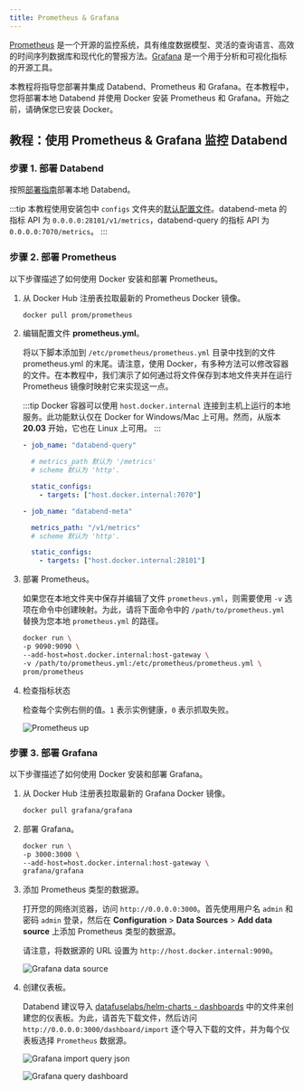 ```yaml
---
title: Prometheus & Grafana
---
```


[Prometheus](https://prometheus.io/) 是一个开源的监控系统，具有维度数据模型、灵活的查询语言、高效的时间序列数据库和现代化的警报方法。[Grafana](https://grafana.com/grafana) 是一个用于分析和可视化指标的开源工具。

本教程将指导您部署并集成 Databend、Prometheus 和 Grafana。在本教程中，您将部署本地 Databend 并使用 Docker 安装 Prometheus 和 Grafana。开始之前，请确保您已安装 Docker。

## 教程：使用 Prometheus & Grafana 监控 Databend

### 步骤 1. 部署 Databend

按照[部署指南](/guides/deploy)部署本地 Databend。

:::tip
本教程使用安装包中 `configs` 文件夹的[默认配置文件](https://github.com/datafuselabs/databend/tree/main/scripts/distribution/configs)。databend-meta 的指标 API 为 `0.0.0.0:28101/v1/metrics`，databend-query 的指标 API 为 `0.0.0.0:7070/metrics`。
:::

### 步骤 2. 部署 Prometheus

以下步骤描述了如何使用 Docker 安装和部署 Prometheus。

1. 从 Docker Hub 注册表拉取最新的 Prometheus Docker 镜像。

   ```bash
   docker pull prom/prometheus
   ```

2. 编辑配置文件 **prometheus.yml**。

   将以下脚本添加到 `/etc/prometheus/prometheus.yml` 目录中找到的文件 prometheus.yml 的末尾。请注意，使用 Docker，有多种方法可以修改容器的文件。在本教程中，我们演示了如何通过将文件保存到本地文件夹并在运行 Prometheus 镜像时映射它来实现这一点。

   :::tip
   Docker 容器可以使用 `host.docker.internal` 连接到主机上运行的本地服务。此功能默认仅在 Docker for Windows/Mac 上可用。然而，从版本 **20.03** 开始，它也在 Linux 上可用。
   :::

   ```yaml
   - job_name: "databend-query"

     # metrics_path 默认为 '/metrics'
     # scheme 默认为 'http'.

     static_configs:
       - targets: ["host.docker.internal:7070"]

   - job_name: "databend-meta"

     metrics_path: "/v1/metrics"
     # scheme 默认为 'http'.

     static_configs:
       - targets: ["host.docker.internal:28101"]
   ```

3. 部署 Prometheus。

   如果您在本地文件夹中保存并编辑了文件 `prometheus.yml`，则需要使用 `-v` 选项在命令中创建映射。为此，请将下面命令中的 `/path/to/prometheus.yml` 替换为您本地 `prometheus.yml` 的路径。

   ```bash
   docker run \
   -p 9090:9090 \
   --add-host=host.docker.internal:host-gateway \
   -v /path/to/prometheus.yml:/etc/prometheus/prometheus.yml \
   prom/prometheus
   ```

4. 检查指标状态

   检查每个实例右侧的值。`1` 表示实例健康，`0` 表示抓取失败。

   ![Prometheus up](@site/docs/public/img/tracing/prometheus-up.png)

### 步骤 3. 部署 Grafana

以下步骤描述了如何使用 Docker 安装和部署 Grafana。

1. 从 Docker Hub 注册表拉取最新的 Grafana Docker 镜像。

   ```bash
   docker pull grafana/grafana
   ```

2. 部署 Grafana。

   ```bash
   docker run \
   -p 3000:3000 \
   --add-host=host.docker.internal:host-gateway \
   grafana/grafana
   ```

3. 添加 Prometheus 类型的数据源。

   打开您的网络浏览器，访问 `http://0.0.0.0:3000`。首先使用用户名 `admin` 和密码 `admin` 登录，然后在 **Configuration** > **Data Sources** > **Add data source** 上添加 Prometheus 类型的数据源。

   请注意，将数据源的 URL 设置为 `http://host.docker.internal:9090`。

   ![Grafana data source](@site/docs/public/img/tracing/grafana-datasource.png)

4. 创建仪表板。

   Databend 建议导入 [datafuselabs/helm-charts - dashboards](https://github.com/datafuselabs/helm-charts/tree/main/dashboards) 中的文件来创建您的仪表板。为此，请首先下载文件，然后访问 `http://0.0.0.0:3000/dashboard/import` 逐个导入下载的文件，并为每个仪表板选择 `Prometheus` 数据源。

   ![Grafana import query json](@site/docs/public/img/tracing/grafana-query-json.png)

   ![Grafana query dashboard](@site/docs/public/img/tracing/grafana-query-dashboard.png)